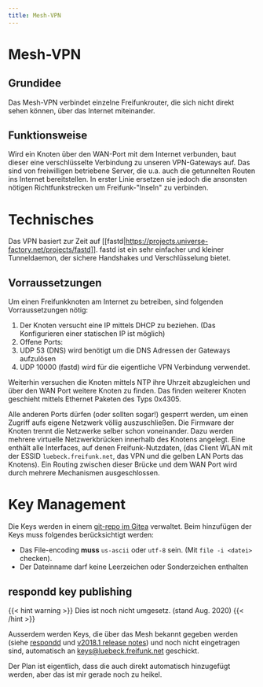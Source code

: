 ```yaml
---
title: Mesh-VPN
---
```


# Mesh-VPN

## Grundidee

Das Mesh-VPN verbindet einzelne Freifunkrouter, die sich nicht direkt sehen können, über das Internet miteinander.

## Funktionsweise

Wird ein Knoten über den WAN-Port mit dem Internet verbunden, baut dieser eine verschlüsselte Verbindung zu unseren VPN-Gateways auf.
Das sind von freiwilligen betriebene Server, die u.a. auch die getunnelten Routen ins Internet bereitstellen. In erster Linie ersetzen sie jedoch die ansonsten nötigen Richtfunkstrecken um Freifunk-"Inseln" zu verbinden.

# Technisches

Das VPN basiert zur Zeit auf [[fastd|https://projects.universe-factory.net/projects/fastd]]. fastd ist ein sehr einfacher und kleiner Tunneldaemon, der sichere Handshakes und Verschlüsselung bietet.

## Vorraussetzungen

Um einen Freifunkknoten am Internet zu betreiben, sind folgenden Vorraussetzungen nötig:

1. Der Knoten versucht eine IP mittels DHCP zu beziehen. (Das Konfigurieren einer statischen IP ist möglich)
1. Offene Ports:
  1. UDP 53 (DNS) wird benötigt um die DNS Adressen der Gateways aufzulösen
  1. UDP 10000 (fastd) wird für die eigentliche VPN Verbindung verwendet.

Weiterhin versuchen die Knoten mittels NTP ihre Uhrzeit abzugleichen und über den WAN Port weitere Knoten zu finden. Das finden
weiterer Knoten geschieht mittels Ethernet Paketen des Typs 0x4305.

Alle anderen Ports dürfen (oder sollten sogar!) gesperrt werden, um einen Zugriff aufs eigene Netzwerk völlig auszuschließen.
Die Firmware der Knoten trennt die Netzwerke selber schon voneinander. Dazu werden mehrere virtuelle Netzwerkbrücken innerhalb des Knotens angelegt. Eine enthält alle Interfaces, auf denen Freifunk-Nutzdaten, (das Client WLAN mit der ESSID `luebeck.freifunk.net`, das VPN und die gelben LAN Ports das Knotens). Ein Routing zwischen dieser Brücke und dem WAN Port wird durch mehrere Mechanismen ausgeschlossen.

# Key Management
Die Keys werden in einem [git-repo im Gitea](https://git.luebeck.freifunk.net/FreifunkLuebeck/fastd-keys) verwaltet. Beim hinzufügen der Keys muss folgendes berücksichtigt werden:

- Das File-encoding __muss__ `us-ascii` oder `utf-8` sein.  (Mit `file -i <datei>` checken).
- Der Dateinname darf keine Leerzeichen oder Sonderzeichen enthalten


## respondd key publishing
{{< hint warning >}}
Dies ist noch nicht umgesetz. (stand Aug. 2020)
{{< /hint >}}

Ausserdem werden Keys, die über das Mesh bekannt gegeben werden (siehe [respondd](https://gluon.readthedocs.io/en/latest/features/monitoring.html#gluon-respondd) und [v2018.1 release notes](https://gluon.readthedocs.io/en/latest/releases/v2018.1.html#public-key-in-respondd-data-optional)) und noch nicht eingetragen sind, automatisch an keys@luebeck.freifunk.net geschickt.

Der Plan ist eigentlich, dass die auch direkt automatisch hinzugefügt werden, aber das ist mir gerade noch zu heikel.

